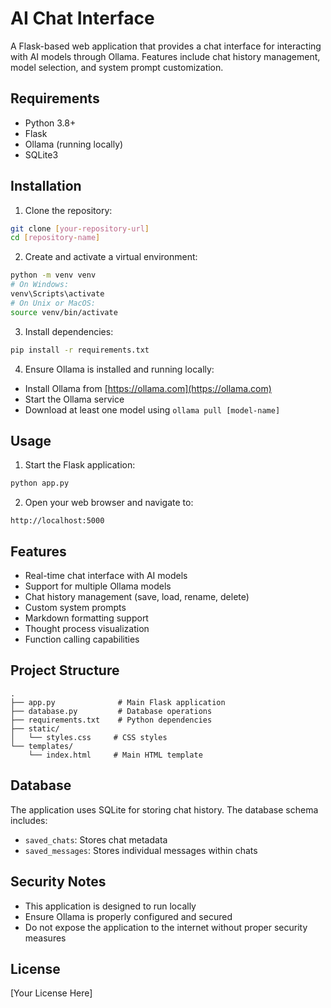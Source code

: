 # AI Chat Interface

A Flask-based web application that provides a chat interface for interacting with AI models through Ollama. Features include chat history management, model selection, and system prompt customization.

## Requirements

- Python 3.8+
- Flask
- Ollama (running locally)
- SQLite3

## Installation

1. Clone the repository:
```bash
git clone [your-repository-url]
cd [repository-name]
```

2. Create and activate a virtual environment:
```bash
python -m venv venv
# On Windows:
venv\Scripts\activate
# On Unix or MacOS:
source venv/bin/activate
```

3. Install dependencies:
```bash
pip install -r requirements.txt
```

4. Ensure Ollama is installed and running locally:
- Install Ollama from [https://ollama.com](https://ollama.com)
- Start the Ollama service
- Download at least one model using `ollama pull [model-name]`

## Usage

1. Start the Flask application:
```bash
python app.py
```

2. Open your web browser and navigate to:
```
http://localhost:5000
```

## Features

- Real-time chat interface with AI models
- Support for multiple Ollama models
- Chat history management (save, load, rename, delete)
- Custom system prompts
- Markdown formatting support
- Thought process visualization
- Function calling capabilities

## Project Structure

```
.
├── app.py              # Main Flask application
├── database.py         # Database operations
├── requirements.txt    # Python dependencies
├── static/
│   └── styles.css     # CSS styles
└── templates/
    └── index.html     # Main HTML template
```

## Database

The application uses SQLite for storing chat history. The database schema includes:
- `saved_chats`: Stores chat metadata
- `saved_messages`: Stores individual messages within chats

## Security Notes

- This application is designed to run locally
- Ensure Ollama is properly configured and secured
- Do not expose the application to the internet without proper security measures

## License

[Your License Here]
